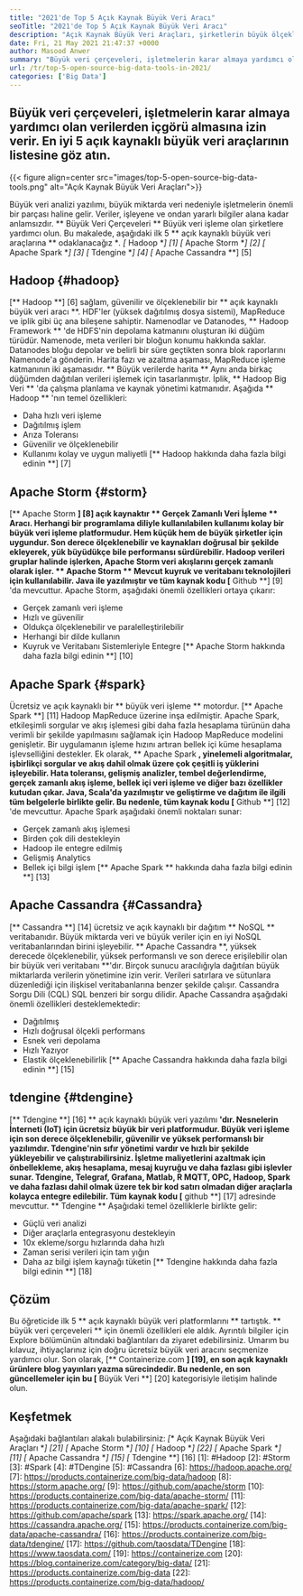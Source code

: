 ```yaml
---
title: "2021'de Top 5 Açık Kaynak Büyük Veri Aracı" 
seoTitle: "2021'de Top 5 Açık Kaynak Büyük Veri Aracı" 
description: "Açık Kaynak Büyük Veri Araçları, şirketlerin büyük ölçekli veri işlemeyi hızlı bir şekilde yapmasını sağlar. Bu kılavuz, doğru büyük veri çerçevesini seçmenize yardımcı olacaktır." 
date: Fri, 21 May 2021 21:47:37 +0000
author: Masood Anwer
summary: "Büyük veri çerçeveleri, işletmelerin karar almaya yardımcı olan verilerden içgörü almalarını sağlar. En iyi 5 açık kaynaklı büyük veri araçlarının listesine göz atın." 
url: /tr/top-5-open-source-big-data-tools-in-2021/
categories: ['Big Data']
---
```


## Büyük veri çerçeveleri, işletmelerin karar almaya yardımcı olan verilerden içgörü almasına izin verir. En iyi 5 açık kaynaklı büyük veri araçlarının listesine göz atın.

{{< figure align=center src="images/top-5-open-source-big-data-tools.png" alt="Açık Kaynak Büyük Veri Araçları">}}

Büyük veri analizi yazılımı, büyük miktarda veri nedeniyle işletmelerin önemli bir parçası haline gelir. Veriler, işleyene ve ondan yararlı bilgiler alana kadar anlamsızdır. ** Büyük Veri Çerçeveleri ** Büyük veri işleme olan şirketlere yardımcı olun. Bu makalede, aşağıdaki ilk 5 ** açık kaynaklı büyük veri araçlarına ** odaklanacağız **.
  *[** Hadoop **] [1]
  *[** Apache Storm **] [2]
  *[** Apache Spark **] [3]
  *[** Tdengine **] [4]
  *[** Apache Cassandra **] [5]

## Hadoop {#hadoop}
[** Hadoop **] [6] sağlam, güvenilir ve ölçeklenebilir bir ** açık kaynaklı büyük veri aracı **. HDF'ler (yüksek dağıtılmış dosya sistemi), MapReduce ve iplik gibi üç ana bileşene sahiptir. Namenodlar ve Datanodes, ** Hadoop Framework ** 'de HDFS'nin depolama katmanını oluşturan iki düğüm türüdür. Namenode, meta verileri bir bloğun konumu hakkında saklar. Datanodes bloğu depolar ve belirli bir süre geçtikten sonra blok raporlarını Namenode'a gönderin. Harita fazı ve azaltma aşaması, MapReduce işleme katmanının iki aşamasıdır. ** Büyük verilerde harita ** Aynı anda birkaç düğümden dağıtılan verileri işlemek için tasarlanmıştır. İplik, ** Hadoop Big Veri ** 'da çalışma planlama ve kaynak yönetimi katmanıdır.
Aşağıda ** Hadoop ** 'nın temel özellikleri:
  * Daha hızlı veri işleme
  * Dağıtılmış işlem
  * Arıza Toleransı
  * Güvenilir ve ölçeklenebilir
  * Kullanımı kolay ve uygun maliyetli
[** Hadoop hakkında daha fazla bilgi edinin **] [7]

## Apache Storm {#storm}
[** Apache Storm **] [8] açık kaynaktır ** Gerçek Zamanlı Veri İşleme ** Aracı. Herhangi bir programlama diliyle kullanılabilen kullanımı kolay bir büyük veri işleme platformudur. Hem küçük hem de büyük şirketler için uygundur. Son derece ölçeklenebilir ve kaynakları doğrusal bir şekilde ekleyerek, yük büyüdükçe bile performansı sürdürebilir. Hadoop verileri gruplar halinde işlerken, Apache Storm veri akışlarını gerçek zamanlı olarak işler. ** Apache Storm ** Mevcut kuyruk ve veritabanı teknolojileri için kullanılabilir. Java ile yazılmıştır ve tüm kaynak kodu [** Github **] [9] 'da mevcuttur.
Apache Storm, aşağıdaki önemli özellikleri ortaya çıkarır:
  * Gerçek zamanlı veri işleme
  * Hızlı ve güvenilir
  * Oldukça ölçeklenebilir ve paralelleştirilebilir
  * Herhangi bir dilde kullanın
  * Kuyruk ve Veritabanı Sistemleriyle Entegre
[** Apache Storm hakkında daha fazla bilgi edinin **] [10]

## Apache Spark {#spark}
Ücretsiz ve açık kaynaklı bir ** büyük veri işleme ** motordur. [** Apache Spark **] [11] Hadoop MapReduce üzerine inşa edilmiştir. Apache Spark, etkileşimli sorgular ve akış işlemesi gibi daha fazla hesaplama türünün daha verimli bir şekilde yapılmasını sağlamak için Hadoop MapReduce modelini genişletir. Bir uygulamanın işleme hızını artıran bellek içi küme hesaplama işlevselliğini destekler. Ek olarak, ** Apache Spark **, yinelemeli algoritmalar, işbirlikçi sorgular ve akış dahil olmak üzere çok çeşitli iş yüklerini işleyebilir. Hata toleransı, gelişmiş analizler, tembel değerlendirme, gerçek zamanlı akış işleme, bellek içi veri işleme ve diğer bazı özellikler kutudan çıkar. Java, Scala'da yazılmıştır ve geliştirme ve dağıtım ile ilgili tüm belgelerle birlikte gelir. Bu nedenle, tüm kaynak kodu [** Github **] [12] 'de mevcuttur.
Apache Spark aşağıdaki önemli noktaları sunar:
  * Gerçek zamanlı akış işlemesi
  * Birden çok dili destekleyin
  * Hadoop ile entegre edilmiş
  * Gelişmiş Analytics
  * Bellek içi bilgi işlem
[** Apache Spark ** hakkında daha fazla bilgi edinin **] [13]

## Apache Cassandra {#Cassandra}
[** Cassandra **] [14] ücretsiz ve açık kaynaklı bir dağıtım ** NoSQL ** veritabanıdır. Büyük miktarda veri ve büyük veriler için en iyi NoSQL veritabanlarından birini işleyebilir. ** Apache Cassandra **, yüksek derecede ölçeklenebilir, yüksek performanslı ve son derece erişilebilir olan bir büyük veri veritabanı **'dır. Birçok sunucu aracılığıyla dağıtılan büyük miktarlarda verilerin yönetimine izin verir. Verileri satırlara ve sütunlara düzenlediği için ilişkisel veritabanlarına benzer şekilde çalışır. Cassandra Sorgu Dili (CQL) SQL benzeri bir sorgu dilidir.
Apache Cassandra aşağıdaki önemli özellikleri desteklemektedir:
  * Dağıtılmış
  * Hızlı doğrusal ölçekli performans
  * Esnek veri depolama
  * Hızlı Yazıyor
  * Elastik ölçeklenebilirlik
[** Apache Cassandra hakkında daha fazla bilgi edinin **] [15]

## tdengine {#tdengine}
[** Tdengine **] [16] ** açık kaynaklı büyük veri yazılımı **'dır. Nesnelerin İnterneti (IoT) için ücretsiz büyük bir veri platformudur. Büyük veri işleme için son derece ölçeklenebilir, güvenilir ve yüksek performanslı bir yazılımdır. Tdengine'nin sıfır yönetimi vardır ve hızlı bir şekilde yükleyebilir ve çalıştırabilirsiniz. İşletme maliyetlerini azaltmak için önbellekleme, akış hesaplama, mesaj kuyruğu ve daha fazlası gibi işlevler sunar. Tdengine, Telegraf, Grafana, Matlab, R MQTT, OPC, Hadoop, Spark ve daha fazlası dahil olmak üzere tek bir kod satırı olmadan diğer araçlarla kolayca entegre edilebilir. Tüm kaynak kodu [** github **] [17] adresinde mevcuttur.
** Tdengine ** Aşağıdaki temel özelliklerle birlikte gelir:
  * Güçlü veri analizi
  * Diğer araçlarla entegrasyonu destekleyin
  * 10x ekleme/sorgu hızlarında daha hızlı
  * Zaman serisi verileri için tam yığın
  * Daha az bilgi işlem kaynağı tüketin
[** Tdengine hakkında daha fazla bilgi edinin **] [18]

## Çözüm
Bu öğreticide ilk 5 ** açık kaynaklı büyük veri platformlarını ** tartıştık. ** büyük veri çerçeveleri ** için önemli özellikleri ele aldık. Ayrıntılı bilgiler için Explore bölümünün altındaki bağlantıları da ziyaret edebilirsiniz. Umarım bu kılavuz, ihtiyaçlarınız için doğru ücretsiz büyük veri aracını seçmenize yardımcı olur.
Son olarak, [** Containerize.com **] [19], en son açık kaynaklı ürünlere blog yayınları yazma sürecindedir. Bu nedenle, en son güncellemeler için bu [** Büyük Veri **] [20] kategorisiyle iletişim halinde olun.

## Keşfetmek
Aşağıdaki bağlantıları alakalı bulabilirsiniz:
  *[** Açık Kaynak Büyük Veri Araçları **] [21]
  *[** Apache Storm **] [10]
  *[** Hadoop **] [22]
  *[** Apache Spark **] [11]
  *[** Apache Cassandra **] [15]
  *[** Tdengine **] [16]
[1]: #Hadoop
[2]: #Storm
[3]: #Spark
[4]: #TDengine
[5]: #Cassandra
[6]: https://hadoop.apache.org/
[7]: https://products.containerize.com/big-data/hadoop
[8]: https://storm.apache.org/
[9]: https://github.com/apache/storm
[10]: https://products.containerize.com/big-data/apache-storm/
[11]: https://products.containerize.com/big-data/apache-spark/
[12]: https://github.com/apache/spark
[13]: https://spark.apache.org/
[14]: https://cassandra.apache.org/
[15]: https://products.containerize.com/big-data/apache-cassandra/
[16]: https://products.containerize.com/big-data/tdengine/
[17]: https://github.com/taosdata/TDengine
[18]: https://www.taosdata.com/
[19]: https://containerize.com
[20]: https://blog.containerize.com/category/big-data/
[21]: https://products.containerize.com/big-data
[22]: https://products.containerize.com/big-data/hadoop/
